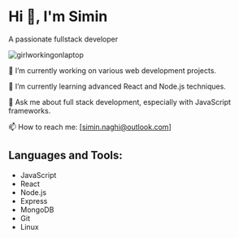 # Hi 👋, I'm Simin

A passionate fullstack developer

![girlworkingonlaptop](https://github.com/SiminNaghi/about/assets/121794459/3a6a03e2-6f7a-4d0c-9c76-69ab9f22002b)


🔭 I’m currently working on various web development projects.

🌱 I’m currently learning advanced React and Node.js techniques.

💬 Ask me about full stack development, especially with JavaScript frameworks.

📫 How to reach me: [simin.naghi@outlook.com]

## Languages and Tools:
- JavaScript
- React
- Node.js
- Express
- MongoDB
- Git
- Linux
  
